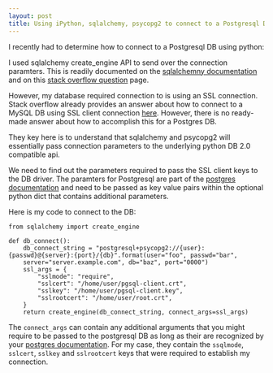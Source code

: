 ```yaml
---
layout: post
title: Using iPython, sqlalchemy, psycopg2 to connect to a Postgresql DB
---
```


I recently had to determine how to connect to a Postgresql DB using
python:

I used sqlalchemy create_engine API to send over the connection
paramters. This is readily documented on the [sqlalchemny
documentation] and on this [stack overflow question] page.

However, my database required connection to is using an SSL
connection. Stack overflow already provides an answer about how to
connect to a MySQL DB using SSL client connection [here][1]. However,
there is no ready-made answer about how to accomplish this for a
Postgres DB.

They key here is to understand that sqlalchemy and psycopg2 will
essentially pass connection parameters to the underlying python DB 2.0
compatible api.

We need to find out the parameters required to pass the SSL client
keys to the DB driver. The paramters for Postgresql are part of the
[postgres documentation] and need to be passed as key value pairs
within the optional python dict that contains additional parameters.

Here is my code to connect to the DB:

```
from sqlalchemy import create_engine

def db_connect():
    db_connect_string = "postgresql+psycopg2://{user}:{passwd}@{server}:{port}/{db}".format(user="foo", passwd="bar",
    server="server.example.com", db="baz", port="0000")
    ssl_args = {
        "sslmode": "require",
        "sslcert": "/home/user/pgsql-client.crt",
        "sslkey": "/home/user/pgsql-client.key",
        "sslrootcert": "/home/user/root.crt",
    }
    return create_engine(db_connect_string, connect_args=ssl_args)
```

The `connect_args` can contain any additional arguments that you might
require to be passed to the postgresql DB as long as their are
recognized by your [postgres documentation]. For my case, they contain
the `ssqlmode`, `sslcert`, `sslkey` and `sslrootcert` keys that were
required to establish my connection.


[sqlalchemny documentation]: http://docs.sqlalchemy.org/en/latest/core/engines.html#postgresql
[postgres documentation]: https://www.postgresql.org/docs/current/static/libpq-connect.html#LIBPQ-CONNSTRING
[stack overflow question]: http://stackoverflow.com/questions/28228241/how-to-connect-to-a-remote-postgresql-database-with-python
[1]: http://stackoverflow.com/questions/8014781/how-to-make-mysql-connection-that-requires-ca-cert-with-sqlalchemy-or-sqlobject

